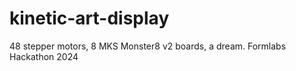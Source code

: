 # kinetic-art-display
48 stepper motors, 8 MKS Monster8 v2 boards, a dream. Formlabs Hackathon 2024

